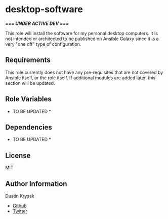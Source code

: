 desktop-software
=========

 ***=== UNDER ACTIVE DEV ===***

This role will install the software for my personal desktop computers. It is not intended or architected to be published on Ansible Galaxy since it is a very "one off" type of configuration.

Requirements
------------

This role currently does not have any pre-requisites that are not covered by Ansible itself, or the role itself. If additional modules are added later, this section will be updated.

Role Variables
--------------

* TO BE UPDATED *

Dependencies
------------

* TO BE UPDATED *

License
-------

MIT

Author Information
------------------

Dustin Krysak

* [Github](https://github.com/bashfulrobot)
* [Twitter](https://twitter.com/bashfulrobot)
